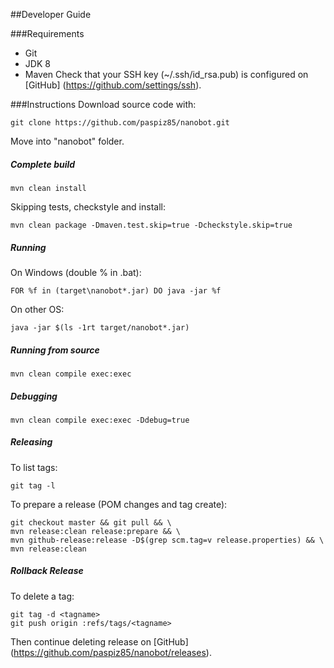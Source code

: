 ##Developer Guide

###Requirements
* Git
* JDK 8
* Maven
Check that your SSH key (~/.ssh/id_rsa.pub) is configured on [GitHub] (https://github.com/settings/ssh).

###Instructions
Download source code with:
```
git clone https://github.com/paspiz85/nanobot.git
```
Move into "nanobot" folder.

##### Complete build
```
mvn clean install
```

Skipping tests, checkstyle and install:
```
mvn clean package -Dmaven.test.skip=true -Dcheckstyle.skip=true
```

##### Running
On Windows (double % in .bat):
```
FOR %f in (target\nanobot*.jar) DO java -jar %f
```
On other OS:
```
java -jar $(ls -1rt target/nanobot*.jar)
```

##### Running from source
```
mvn clean compile exec:exec
```

##### Debugging
```
mvn clean compile exec:exec -Ddebug=true
```

##### Releasing
To list tags:
```
git tag -l
```

To prepare a release (POM changes and tag create):
```
git checkout master && git pull && \
mvn release:clean release:prepare && \
mvn github-release:release -D$(grep scm.tag=v release.properties) && \
mvn release:clean
```


##### Rollback Release
To delete a tag:
```
git tag -d <tagname>
git push origin :refs/tags/<tagname>
```

Then continue deleting release on [GitHub] (https://github.com/paspiz85/nanobot/releases).
